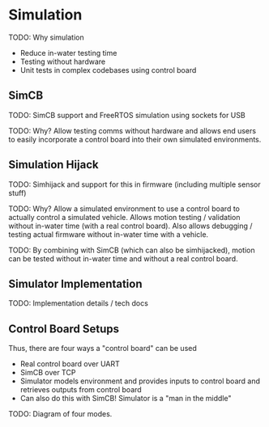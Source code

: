 # Simulation

TODO: Why simulation
- Reduce in-water testing time
- Testing without hardware
- Unit tests in complex codebases using control board

## SimCB

TODO: SimCB support and FreeRTOS simulation using sockets for USB

TODO: Why? Allow testing comms without hardware and allows end users to easily incorporate a control board into their own simulated environments.

## Simulation Hijack

TODO: Simhijack and support for this in firmware (including multiple sensor stuff)

TODO: Why? Allow a simulated environment to use a control board to actually control a simulated vehicle. Allows motion testing / validation without in-water time (with a real control board). Also allows debugging / testing actual firmware without in-water time with a vehicle.

TODO: By combining with SimCB (which can also be simhijacked), motion can be tested without in-water time and without a real control board.


## Simulator Implementation

TODO: Implementation details / tech docs


## Control Board Setups

Thus, there are four ways a "control board" can be used

- Real control board over UART
- SimCB over TCP
- Simulator models environment and provides inputs to control board and retrieves outputs from control board
- Can also do this with SimCB! Simulator is a "man in the middle"

TODO: Diagram of four modes.